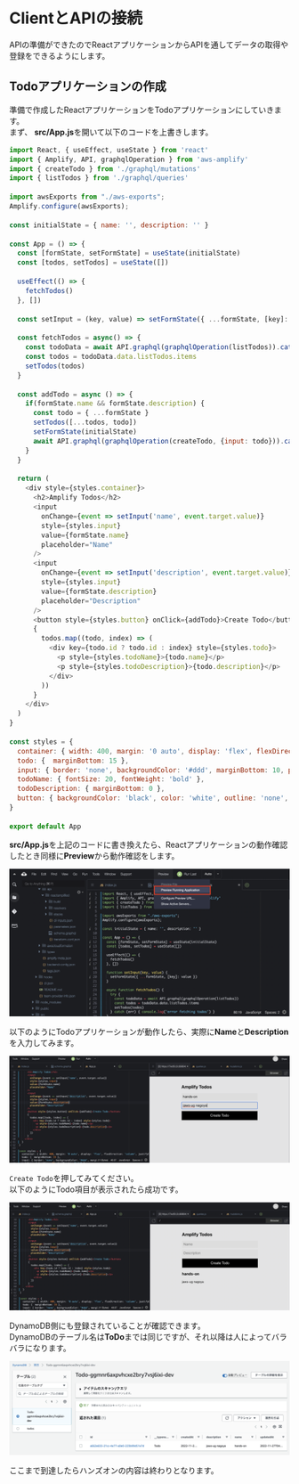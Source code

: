 # ClientとAPIの接続
APIの準備ができたのでReactアプリケーションからAPIを通してデータの取得や登録をできるようにします。  

## Todoアプリケーションの作成
準備で作成したReactアプリケーションをTodoアプリケーションにしていきます。  
まず、 **src/App.js**を開いて以下のコードを上書きします。  

```javascript
import React, { useEffect, useState } from 'react'
import { Amplify, API, graphqlOperation } from 'aws-amplify'
import { createTodo } from './graphql/mutations'
import { listTodos } from './graphql/queries'

import awsExports from "./aws-exports";
Amplify.configure(awsExports);

const initialState = { name: '', description: '' }

const App = () => {
  const [formState, setFormState] = useState(initialState)
  const [todos, setTodos] = useState([])

  useEffect(() => {
    fetchTodos()
  }, [])

  const setInput = (key, value) => setFormState({ ...formState, [key]: value })
  
  const fetchTodos = async() => {
    const todoData = await API.graphql(graphqlOperation(listTodos)).catch(_ => console.log('error fetching todos'))
    const todos = todoData.data.listTodos.items
    setTodos(todos)
  }

  const addTodo = async () => {
    if(formState.name && formState.description) {
      const todo = { ...formState }
      setTodos([...todos, todo])
      setFormState(initialState)
      await API.graphql(graphqlOperation(createTodo, {input: todo})).catch(err => console.log('error creating todo:', err))
    }
  }

  return (
    <div style={styles.container}>
      <h2>Amplify Todos</h2>
      <input
        onChange={event => setInput('name', event.target.value)}
        style={styles.input}
        value={formState.name}
        placeholder="Name"
      />
      <input
        onChange={event => setInput('description', event.target.value)}
        style={styles.input}
        value={formState.description}
        placeholder="Description"
      />
      <button style={styles.button} onClick={addTodo}>Create Todo</button>
      {
        todos.map((todo, index) => (
          <div key={todo.id ? todo.id : index} style={styles.todo}>
            <p style={styles.todoName}>{todo.name}</p>
            <p style={styles.todoDescription}>{todo.description}</p>
          </div>
        ))
      }
    </div>
  )
}

const styles = {
  container: { width: 400, margin: '0 auto', display: 'flex', flexDirection: 'column', justifyContent: 'center', padding: 20 },
  todo: {  marginBottom: 15 },
  input: { border: 'none', backgroundColor: '#ddd', marginBottom: 10, padding: 8, fontSize: 18 },
  todoName: { fontSize: 20, fontWeight: 'bold' },
  todoDescription: { marginBottom: 0 },
  button: { backgroundColor: 'black', color: 'white', outline: 'none', fontSize: 18, padding: '12px 0px' }
}

export default App
```

**src/App.js**を上記のコードに書き換えたら、Reactアプリケーションの動作確認したとき同様に**Preview**から動作確認をします。  

![handson_4](./img/handson_4.png)

以下のようにTodoアプリケーションが動作したら、実際に**Name**と**Description**を入力してみます。

![handson_5](./img/handson_5.png)

`Create Todo`を押してみてください。  
以下のようにTodo項目が表示されたら成功です。

![handson_6](./img/handson_6.png)

DynamoDB側にも登録されていることが確認できます。  
DynamoDBのテーブル名は**ToDo**までは同じですが、それ以降は人によってバラバラになります。  

![handson_7](./img/handson_7.png)

ここまで到達したらハンズオンの内容は終わりとなります。  
